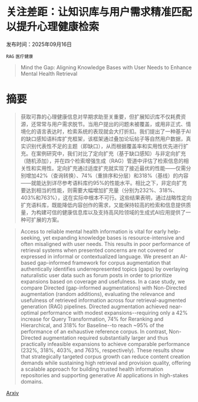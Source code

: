 # 关注差距：让知识库与用户需求精准匹配以提升心理健康检索

发布时间：2025年09月16日

`RAG` `医疗健康`

> Mind the Gap: Aligning Knowledge Bases with User Needs to Enhance Mental Health Retrieval

# 摘要

> 获取可靠的心理健康信息对早期求助至关重要，但扩展知识库不仅耗费资源，还常常与用户需求脱节。当用户提出的问题未被覆盖，或用非正式、情境化的语言表达时，检索系统的表现就会大打折扣。我们提出了一种基于AI的缺口感知语料库扩充框架，该框架通过叠加论坛帖子等自然用户数据，真实识别代表性不足的主题（即缺口），从而根据覆盖率和实用性优先进行扩充。在案例研究中，我们对比了定向扩充（基于缺口感知）与非定向扩充（随机添加），并在四个检索增强生成（RAG）管道中评估了检索信息的相关性和实用性。定向扩充通过适度扩充就实现了接近最优的性能——仅需分别增加42%（查询转换）、74%（重排序和分层）和318%（基线）的内容——就能达到详尽参考语料库约95%的性能水平。相比之下，非定向扩充要达到相当的性能，则需要大幅增加扩充量（分别为232%、318%、403%和763%），这在实际中根本不可行。这些结果表明，通过战略性定向扩充语料库，既能降低内容创作的需求，又能保持较高的检索和信息提供质量，为构建可信的健康信息库以及支持高风险领域的生成式AI应用提供了一种可扩展的方案。

> Access to reliable mental health information is vital for early help-seeking, yet expanding knowledge bases is resource-intensive and often misaligned with user needs. This results in poor performance of retrieval systems when presented concerns are not covered or expressed in informal or contextualized language. We present an AI-based gap-informed framework for corpus augmentation that authentically identifies underrepresented topics (gaps) by overlaying naturalistic user data such as forum posts in order to prioritize expansions based on coverage and usefulness. In a case study, we compare Directed (gap-informed augmentations) with Non-Directed augmentation (random additions), evaluating the relevance and usefulness of retrieved information across four retrieval-augmented generation (RAG) pipelines. Directed augmentation achieved near-optimal performance with modest expansions--requiring only a 42% increase for Query Transformation, 74% for Reranking and Hierarchical, and 318% for Baseline--to reach ~95% of the performance of an exhaustive reference corpus. In contrast, Non-Directed augmentation required substantially larger and thus practically infeasible expansions to achieve comparable performance (232%, 318%, 403%, and 763%, respectively). These results show that strategically targeted corpus growth can reduce content creation demands while sustaining high retrieval and provision quality, offering a scalable approach for building trusted health information repositories and supporting generative AI applications in high-stakes domains.

[Arxiv](https://arxiv.org/abs/2509.13626)
